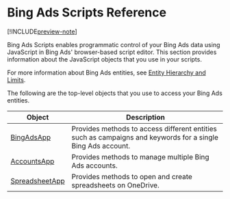 # Bing Ads Scripts Reference

[!INCLUDE[preview-note](./includes/preview-note.md)]

Bing Ads Scripts enables programmatic control of your Bing Ads data using JavaScript in Bing Ads' browser-based script editor.
This section provides information about the JavaScript objects that you use in your scripts.

For more information about Bing Ads entities, see [Entity Hierarchy and Limits](/bingads/guides/entity-hierarchy-limits).

The following are the top-level objects that you use to access your Bing Ads entities.

|Object|Description|
|-|-
[BingAdsApp](./reference/BingAdsApp)|Provides methods to access different entities such as campaigns and keywords for a single Bing Ads account.
[AccountsApp](./reference/AccountsApp)|Provides methods to manage multiple Bing Ads accounts.
[SpreadsheetApp](./reference/SpreadsheetApp)|Provides methods to open and create spreadsheets on OneDrive.